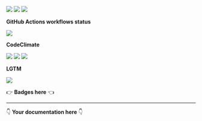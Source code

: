 ![](https://img.shields.io/github/package-json/v/kaskadi/update-amz-stocks)
![](https://img.shields.io/badge/code--style-standard-blue)
![](https://img.shields.io/github/license/kaskadi/update-amz-stocks?color=blue)

**GitHub Actions workflows status**

![](https://img.shields.io/github/workflow/status/kaskadi/update-amz-stocks/deploy?label=deployed&logo=Amazon%20AWS)
<!-- Only for branches which are not release/** or master -->
<!-- ![](https://img.shields.io/github/workflow/status/kaskadi/update-amz-stocks/syntax-test?label=syntax-test&logo=serverless) -->

**CodeClimate**

[![](https://img.shields.io/codeclimate/maintainability/kaskadi/update-amz-stocks?label=maintainability&logo=Code%20Climate)](https://codeclimate.com/github/kaskadi/update-amz-stocks)
[![](https://img.shields.io/codeclimate/tech-debt/kaskadi/update-amz-stocks?label=technical%20debt&logo=Code%20Climate)](https://codeclimate.com/github/kaskadi/update-amz-stocks)
[![](https://img.shields.io/codeclimate/coverage/kaskadi/update-amz-stocks?label=test%20coverage&logo=Code%20Climate)](https://codeclimate.com/github/kaskadi/update-amz-stocks)

**LGTM**

[![](https://img.shields.io/lgtm/grade/javascript/github/kaskadi/update-amz-stocks?label=code%20quality&logo=LGTM)](https://lgtm.com/projects/g/kaskadi/update-amz-stocks/?mode=list&logo=LGTM)

:point_right: **Badges here** :point_left:

****

:point_down: **Your documentation here** :point_down:
